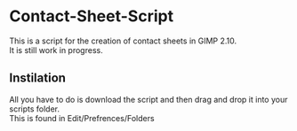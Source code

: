 # Contact-Sheet-Script
This is a script for the creation of contact sheets in GIMP 2.10.\
It is still work in progress.

## Instilation
All you have to do is download the script and then drag and drop it into your scripts folder.\
This is found in Edit/Prefrences/Folders
